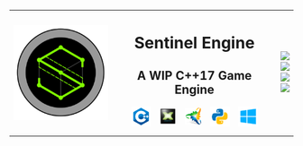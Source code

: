 <table>
    <tr>
        <td><img align="left" alt="ICON" width="170px" height="170px" src="Engine/Resources/Images/Icon.png" /></td>
        <td>
                <h1><center>Sentinel Engine</center></h1>
                <h2><center>A WIP C++17 Game Engine</center></h2>
                <center>
                <img align="center" alt="C++" width="35px" src="README/cpp.png" />
                &nbsp;&nbsp;
                <img align="center" alt="DX11" width="30px" src="README/dx11.png" />
                &nbsp;&nbsp;
                <img align="center" alt="Premake" width="30px" src="README/premake.png" />
                &nbsp;&nbsp;
                <img align="center" alt="Python" width="35px" src="README/python.png" />
                &nbsp;&nbsp;
                <img align="center" alt="Windows" width="35px" src="README/windows.png" />
                </center>
            </p>
        </td>
        <td>
            <img src="https://img.shields.io/github/license/CybernetHacker14/Sentinel?logo=github&style=for-the-badge" /><br>
            <img src="https://img.shields.io/github/stars/CybernetHacker14/Sentinel?logo=github&style=for-the-badge" /><br>
            <img src="https://img.shields.io/github/last-commit/CYbernetHacker14/Sentinel?logo=github&style=for-the-badge" /><br>
            <img src="https://img.shields.io/github/issues-pr-closed/CybernetHacker14/Sentinel?logo=github&style=for-the-badge" />
        </td>
    </tr>
</table>
